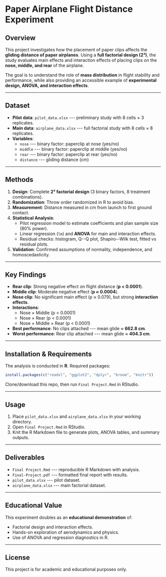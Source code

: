 # Paper Airplane Flight Distance Experiment

## Overview

This project investigates how the placement of paper clips affects the
**gliding distance of paper airplanes**. Using a **full factorial design
(2³)**, the study evaluates main effects and interaction effects of
placing clips on the **nose, middle, and rear** of the airplane.

The goal is to understand the role of **mass distribution** in flight
stability and performance, while also providing an accessible example of
**experimental design, ANOVA, and interaction effects**.

------------------------------------------------------------------------

## Dataset

-   **Pilot data**: `pilot_data.xlsx` --- preliminary study with 8 cells
    × 3 replicates.
-   **Main data**: `airplane_data.xlsx` --- full factorial study with 8
    cells × 8 replicates.
-   **Variables**:
    -   `nose` --- binary factor: paperclip at nose (yes/no)
    -   `middle` --- binary factor: paperclip at middle (yes/no)
    -   `rear` --- binary factor: paperclip at rear (yes/no)
    -   `distance` --- gliding distance (cm)

------------------------------------------------------------------------

## Methods

1.  **Design**: Complete **2³ factorial design** (3 binary factors, 8
    treatment combinations).
2.  **Randomization**: Throw order randomized in R to avoid bias.
3.  **Measurement**: Distance measured in cm from launch to first ground
    contact.
4.  **Statistical Analysis**:
    -   Pilot regression model to estimate coefficients and plan sample
        size (80% power).
    -   Linear regression (`lm`) and **ANOVA** for main and interaction
        effects.
    -   Residual checks: histogram, Q--Q plot, Shapiro--Wilk test,
        fitted vs residual plots.
5.  **Validation**: Confirmed assumptions of normality, independence,
    and homoscedasticity.

------------------------------------------------------------------------

## Key Findings

-   **Rear clip**: Strong negative effect on flight distance (**p \<
    0.0001**).
-   **Middle clip**: Moderate negative effect (**p ≈ 0.0004**).
-   **Nose clip**: No significant main effect (p ≈ 0.079), but strong
    **interaction effects**.
-   **Interactions**:
    -   Nose × Middle (p \< 0.0001)
    -   Nose × Rear (p \< 0.0001)
    -   Nose × Middle × Rear (p \< 0.0001)
-   **Best performance**: No clips attached --- mean glide ≈ **662.8
    cm**.
-   **Worst performance**: Rear clip attached --- mean glide ≈ **404.3
    cm**.

------------------------------------------------------------------------

## Installation & Requirements

The analysis is conducted in **R**. Required packages:

``` r
install.packages(c("readxl", "ggplot2", "dplyr", "broom", "knitr"))
```

Clone/download this repo, then run `Final Project.Rmd` in RStudio.

------------------------------------------------------------------------

## Usage

1.  Place `pilot_data.xlsx` and `airplane_data.xlsx` in your working
    directory.
2.  Open `Final Project.Rmd` in RStudio.
3.  Knit the R Markdown file to generate plots, ANOVA tables, and
    summary outputs.

------------------------------------------------------------------------

## Deliverables

-   `Final Project.Rmd` --- reproducible R Markdown with analysis.
-   `Final-Project.pdf` --- formatted final report with results.
-   `pilot_data.xlsx` --- pilot dataset.
-   `airplane_data.xlsx` --- main factorial dataset.

------------------------------------------------------------------------

## Educational Value

This experiment doubles as an **educational demonstration** of:
- Factorial design and interaction effects.
- Hands-on exploration of aerodynamics and physics.
- Use of ANOVA and regression diagnostics in R.

------------------------------------------------------------------------

## License

This project is for academic and educational purposes only.
